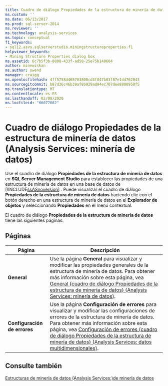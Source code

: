 ```yaml
---
title: Cuadro de diálogo Propiedades de la estructura de minería de datos (Analysis Services-minería de datos) | Microsoft Docs
ms.custom: ''
ms.date: 06/13/2017
ms.prod: sql-server-2014
ms.reviewer: ''
ms.technology: analysis-services
ms.topic: conceptual
f1_keywords:
- sql12.asvs.sqlserverstudio.miningstructureproperties.f1
helpviewer_keywords:
- Mining Structure Properties dialog box
ms.assetid: 6c7b5f3b-8808-433f-ad58-25e75b140604
author: minewiskan
ms.author: owend
manager: craigg
ms.openlocfilehash: 4ff5758d465703800cd4f847b03f87e1dd762043
ms.sourcegitcommit: b87d36c46b39af8b929ad94ec707dee8800950f5
ms.translationtype: MT
ms.contentlocale: es-ES
ms.lasthandoff: 02/08/2020
ms.locfileid: "66077662"
---
```

# <a name="mining-structure-properties-dialog-analysis-services---data-mining"></a>Cuadro de diálogo Propiedades de la estructura de minería de datos (Analysis Services: minería de datos)
  Use el cuadro de diálogo **Propiedades de la estructura de minería de datos** en **SQL Server Management Studio** para establecer las propiedades de una estructura de minería de datos en una base de datos de [!INCLUDE[ssASnoversion](../includes/ssasnoversion-md.md)] . Puede visualizar el cuadro de diálogo **Propiedades de la estructura de minería de datos** haciendo clic con el botón derecho en una estructura de minería de datos en el **Explorador de objetos** y seleccionando **Propiedades** en el menú contextual.  
  
 El cuadro de diálogo **Propiedades de la estructura de minería de datos** tiene las siguientes páginas:  
  
## <a name="pages"></a>Páginas  
  
|Página|Descripción|  
|----------|-----------------|  
|**General**|Use la página **General** para visualizar y modificar las propiedades generales de la estructura de minería de datos. Para obtener más información sobre esta página, vea [General &#40;cuadro de diálogo Propiedades de la estructura de minería de datos&#41; &#40;Analysis Services: minería de datos&#41;](general-mining-structure-dialog-box-analysis-services-data-mining.md).|  
|**Configuración de errores**|Use la página **Configuración de errores** para visualizar y modificar las configuraciones de errores de la estructura de minería de datos. Para obtener más información sobre esta página, vea [Configuración de errores &#40;cuadro de diálogo Propiedades de la estructura de minería de datos&#41; &#40;Analysis Services: datos multidimensionales&#41;](error-configuration-mining-structure-dialog-analysis-services-multidimensional-data.md).|  
  
## <a name="see-also"></a>Consulte también  
 [Estructuras de minería de datos &#40;Analysis Services:&#41;de minería de datos](data-mining/mining-structures-analysis-services-data-mining.md)  
  
  
